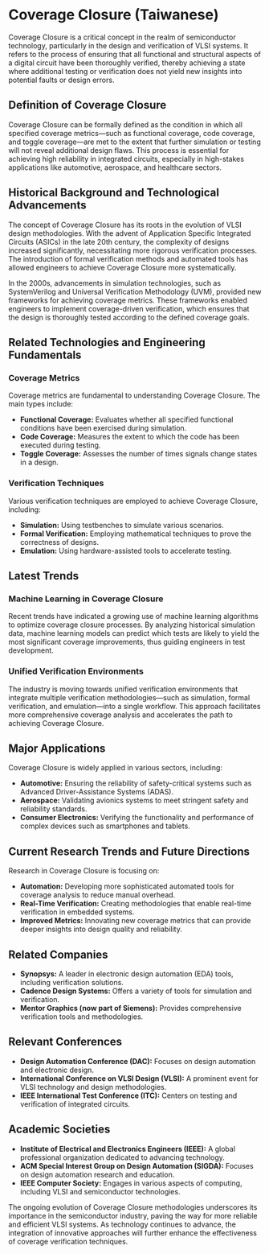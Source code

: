 # Coverage Closure (Taiwanese)

Coverage Closure is a critical concept in the realm of semiconductor technology, particularly in the design and verification of VLSI systems. It refers to the process of ensuring that all functional and structural aspects of a digital circuit have been thoroughly verified, thereby achieving a state where additional testing or verification does not yield new insights into potential faults or design errors.

## Definition of Coverage Closure

Coverage Closure can be formally defined as the condition in which all specified coverage metrics—such as functional coverage, code coverage, and toggle coverage—are met to the extent that further simulation or testing will not reveal additional design flaws. This process is essential for achieving high reliability in integrated circuits, especially in high-stakes applications like automotive, aerospace, and healthcare sectors.

## Historical Background and Technological Advancements

The concept of Coverage Closure has its roots in the evolution of VLSI design methodologies. With the advent of Application Specific Integrated Circuits (ASICs) in the late 20th century, the complexity of designs increased significantly, necessitating more rigorous verification processes. The introduction of formal verification methods and automated tools has allowed engineers to achieve Coverage Closure more systematically.

In the 2000s, advancements in simulation technologies, such as SystemVerilog and Universal Verification Methodology (UVM), provided new frameworks for achieving coverage metrics. These frameworks enabled engineers to implement coverage-driven verification, which ensures that the design is thoroughly tested according to the defined coverage goals.

## Related Technologies and Engineering Fundamentals

### Coverage Metrics

Coverage metrics are fundamental to understanding Coverage Closure. The main types include:

- **Functional Coverage:** Evaluates whether all specified functional conditions have been exercised during simulation.
- **Code Coverage:** Measures the extent to which the code has been executed during testing.
- **Toggle Coverage:** Assesses the number of times signals change states in a design.

### Verification Techniques

Various verification techniques are employed to achieve Coverage Closure, including:

- **Simulation:** Using testbenches to simulate various scenarios.
- **Formal Verification:** Employing mathematical techniques to prove the correctness of designs.
- **Emulation:** Using hardware-assisted tools to accelerate testing.

## Latest Trends

### Machine Learning in Coverage Closure

Recent trends have indicated a growing use of machine learning algorithms to optimize coverage closure processes. By analyzing historical simulation data, machine learning models can predict which tests are likely to yield the most significant coverage improvements, thus guiding engineers in test development.

### Unified Verification Environments

The industry is moving towards unified verification environments that integrate multiple verification methodologies—such as simulation, formal verification, and emulation—into a single workflow. This approach facilitates more comprehensive coverage analysis and accelerates the path to achieving Coverage Closure.

## Major Applications

Coverage Closure is widely applied in various sectors, including:

- **Automotive:** Ensuring the reliability of safety-critical systems such as Advanced Driver-Assistance Systems (ADAS).
- **Aerospace:** Validating avionics systems to meet stringent safety and reliability standards.
- **Consumer Electronics:** Verifying the functionality and performance of complex devices such as smartphones and tablets.

## Current Research Trends and Future Directions

Research in Coverage Closure is focusing on:

- **Automation:** Developing more sophisticated automated tools for coverage analysis to reduce manual overhead.
- **Real-Time Verification:** Creating methodologies that enable real-time verification in embedded systems.
- **Improved Metrics:** Innovating new coverage metrics that can provide deeper insights into design quality and reliability.

## Related Companies

- **Synopsys:** A leader in electronic design automation (EDA) tools, including verification solutions.
- **Cadence Design Systems:** Offers a variety of tools for simulation and verification.
- **Mentor Graphics (now part of Siemens):** Provides comprehensive verification tools and methodologies.

## Relevant Conferences

- **Design Automation Conference (DAC):** Focuses on design automation and electronic design.
- **International Conference on VLSI Design (VLSI):** A prominent event for VLSI technology and design methodologies.
- **IEEE International Test Conference (ITC):** Centers on testing and verification of integrated circuits.

## Academic Societies

- **Institute of Electrical and Electronics Engineers (IEEE):** A global professional organization dedicated to advancing technology.
- **ACM Special Interest Group on Design Automation (SIGDA):** Focuses on design automation research and education.
- **IEEE Computer Society:** Engages in various aspects of computing, including VLSI and semiconductor technologies.

The ongoing evolution of Coverage Closure methodologies underscores its importance in the semiconductor industry, paving the way for more reliable and efficient VLSI systems. As technology continues to advance, the integration of innovative approaches will further enhance the effectiveness of coverage verification techniques.